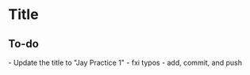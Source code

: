 # Title

<h2> To-do </h2>
- Update the title to "Jay Practice 1"
- fxi typos
- add, commit, and push
